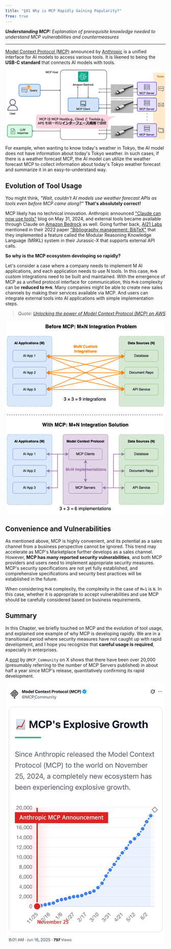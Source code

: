 ```yaml
---
title: "§01 Why is MCP Rapidly Gaining Popularity?"
free: true
---
```


___Understanding MCP:___ _Explanation of prerequisite knowledge needed to understand MCP vulnerabilities and countermeasures_

---

[Model Context Protocol (MCP)](https://modelcontextprotocol.io/) announced by [Anthropic](https://www.anthropic.com/) is a unified interface for AI models to access various tools. It is likened to being the **USB-C standard** that connects AI models with tools.

![](/images/books/security-of-the-mcp/fig_c01_s01_01.png)

For example, when wanting to know today's weather in Tokyo, the AI model does not have information about today's Tokyo weather. In such cases, if there is a weather forecast MCP, the AI model can utilize the weather forecast MCP to collect information about today's Tokyo weather forecast and summarize it in an easy-to-understand way.

## Evolution of Tool Usage

You might think, _"Wait, couldn't AI models use weather forecast APIs as tools even before MCP came along?"_ **That's absolutely correct!**

MCP likely has no technical innovation. Anthropic announced ["Claude can now use tools"](https://www.anthropic.com/news/tool-use-ga) blog on May 31, 2024, and external tools became available through Claude on [Amazon Bedrock](https://aws.amazon.com/jp/bedrock/) as well. Going further back, [AI21 Labs](https://www.ai21.com/) mentioned in their 2022 paper ["Bibliography management: BibTeX"](https://arxiv.org/abs/2205.00445) that they implemented a feature called the Modular Reasoning Knowledge Language (MRKL) system in their Jurassic-X that supports external API calls.

**So why is the MCP ecosystem developing so rapidly?**

Let's consider a case where a company needs to implement M AI applications, and each application needs to use N tools. In this case, `M×N` custom integrations need to be built and maintained. With the emergence of MCP as a unified protocol interface for communication, this `M×N` complexity can be **reduced to `M+N`**. Many companies might be able to create new sales channels by making their services available via MCP. And users can integrate external tools into AI applications with simple implementation steps.

> _Quote: [Unlocking the power of Model Context Protocol (MCP) on AWS](https://aws.amazon.com/jp/blogs/machine-learning/unlocking-the-power-of-model-context-protocol-mcp-on-aws/)_

![](/images/books/security-of-the-mcp/fig_c01_s01_02.png)

## Convenience and Vulnerabilities

As mentioned above, MCP is highly convenient, and its potential as a sales channel from a business perspective cannot be ignored. This trend may accelerate as MCP's Marketplace further develops as a sales channel. However, **MCP has many reported security vulnerabilities**, and both MCP providers and users need to implement appropriate security measures. MCP's security specifications are not yet fully established, and comprehensive specifications and security best practices will be established in the future.

When considering `M×N` complexity, the complexity in the case of `M=1` is `N`. In this case, whether it is appropriate to accept vulnerabilities and use MCP should be carefully considered based on business requirements.

## Summary

In this Chapter, we briefly touched on MCP and the evolution of tool usage, and explained one example of why MCP is developing rapidly. We are in a transitional period where security measures have not caught up with rapid development, and I hope you recognize that **careful usage is required**, especially in enterprises.

A [post](https://x.com/MCP_Community/status/1934385740298985980) by `@MCP_Community` on X shows that there have been over 20,000 (presumably referring to the number of MCP Servers published) in about half a year since MCP's release, quantitatively confirming its rapid development.

![](/images/books/security-of-the-mcp/fig_c01_s01_03.png)
